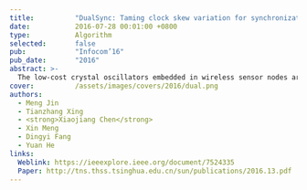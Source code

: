 ```yaml
---
title:          "DualSync: Taming clock skew variation for synchronization in low-power wireless networks"
date:           2016-07-28 00:01:00 +0800
type:           Algorithm
selected:       false
pub:            "Infocom’16"
pub_date:       "2016"
abstract: >-
  The low-cost crystal oscillators embedded in wireless sensor nodes are prone to be affected by their working condition, leading to undesired variation of clock skew. To preserve synchronized clocks, nodes have to undergo frequent re-synchronization to cope with the time-varying clock skew, which in turn means excessive energy consumption. In this paper, we propose DualSync, a synchronization approach for low-power wireless networks under dynamic working condition. By utilizing time-stamp exchanges and local measurement of temperature and voltage, DualSync maintains an accurate clock model to closely trace the relationship between clock skew and the influencing factors. We further incorporate an error-driven mechanism to facilitate interplay between Inter-Sync and Self-Sync, so as to preserve high synchronization accuracy while minimizing communication cost. We evaluate the performance of DualSync across various scenarios and compare it with state-of-art approaches. The experimental results illustrate the superior performance of DualSync in terms of both accuracy and energy efficiency.
cover:          /assets/images/covers/2016/dual.png
authors:
  - Meng Jin
  - Tianzhang Xing
  - <strong>Xiaojiang Chen</strong>
  - Xin Meng
  - Dingyi Fang
  - Yuan He
links:
  Weblink: https://ieeexplore.ieee.org/document/7524335
  Paper: http://tns.thss.tsinghua.edu.cn/sun/publications/2016.13.pdf
---
```

